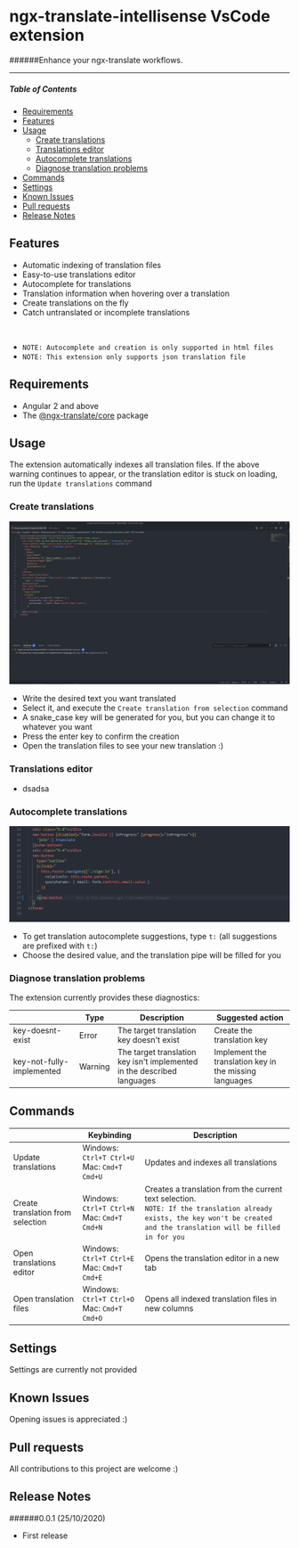 # ngx-translate-intellisense VsCode extension

######Enhance your ngx-translate workflows.

---

##### Table of Contents

- [Requirements](#requirements)
- [Features](#features)
- [Usage](#usage)
  - [Create translations](#createtranslations)
  - [Translations editor](#translationseditor)
  - [Autocomplete translations](#autocompletetranslations)
  - [Diagnose translation problems](#diagnosetranslationproblems)
- [Commands](#commands)
- [Settings](#settings)
- [Known Issues](#knownissues)
- [Pull requests](#pullrequests)
- [Release Notes](#releasenotes)

## Features

- Automatic indexing of translation files
- Easy-to-use translations editor
- Autocomplete for translations
- Translation information when hovering over a translation
- Create translations on the fly
- Catch untranslated or incomplete translations

<br />

- `NOTE: Autocomplete and creation is only supported in html files`
- `NOTE: This extension only supports json translation file`

## Requirements

- Angular 2 and above
- The [@ngx-translate/core](https://github.com/ngx-translate/core "Open ngx-translate on GitHub") package

## Usage

The extension automatically indexes all translation files. If the above warning continues to appear, or the translation editor is stuck on loading, run the `Update translations` command

### Create translations

![Translation creation demo](docs/demo_create.gif)

- Write the desired text you want translated
- Select it, and execute the `Create translation from selection` command
- A snake_case key will be generated for you, but you can change it to whatever you want
- Press the enter key to confirm the creation
- Open the translation files to see your new translation :)

### Translations editor

- dsadsa

### Autocomplete translations

![Translation autocomplete demo](docs/demo_autocomplete.gif)

- To get translation autocomplete suggestions, type `t:` (all suggestions are prefixed with `t:`)
- Choose the desired value, and the translation pipe will be filled for you

### Diagnose translation problems

The extension currently provides these diagnostics:

|                           | Type    | Description                                                             | Suggested action                                       |
| ------------------------- | ------- | ----------------------------------------------------------------------- | ------------------------------------------------------ |
| key-doesnt-exist          | Error   | The target translation key doesn't exist                                | Create the translation key                             |
| key-not-fully-implemented | Warning | The target translation key isn't implemented in the described languages | Implement the translation key in the missing languages |

## Commands

|                                   | Keybinding                                        | Description                                                                                                                                                                     |
| --------------------------------- | ------------------------------------------------- | ------------------------------------------------------------------------------------------------------------------------------------------------------------------------------- |
| Update translations               | Windows: `Ctrl+T Ctrl+U` <br/> Mac: `Cmd+T Cmd+U` | Updates and indexes all translations                                                                                                                                            |
| Create translation from selection | Windows: `Ctrl+T Ctrl+N` <br/> Mac: `Cmd+T Cmd+N` | Creates a translation from the current text selection. <br /> `NOTE: If the translation already exists, the key won't be created and the translation will be filled in for you` |
| Open translations editor          | Windows: `Ctrl+T Ctrl+E` <br/> Mac: `Cmd+T Cmd+E` | Opens the translation editor in a new tab                                                                                                                                       |
| Open translation files            | Windows: `Ctrl+T Ctrl+O` <br/> Mac: `Cmd+T Cmd+O` | Opens all indexed translation files in new columns                                                                                                                              |

## Settings

Settings are currently not provided

<!-- |                                           | type    | default | description                                     |
| ----------------------------------------- | ------- | ------- | ----------------------------------------------- |
| ng-translate-intellisense.isEnable        | boolean | true    | Toggle the highlight, default is true.          |
| ng-translate-intellisense.isCaseSensitive | boolean | true    | Whether the keywords are case sensitive or not. | -->

## Known Issues

Opening issues is appreciated :)

## Pull requests

All contributions to this project are welcome :)

## Release Notes

######0.0.1 (25/10/2020)

- First release

